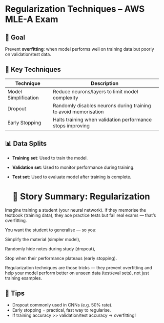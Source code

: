# Regularization Techniques – AWS MLE-A Exam

## 🎯 Goal

Prevent **overfitting**: when model performs well on training data but poorly on validation/test data.

## 🧪 Key Techniques

| Technique        | Description                                                  |
|------------------|--------------------------------------------------------------|
| Model Simplification | Reduce neurons/layers to limit model complexity             |
| Dropout          | Randomly disables neurons during training to avoid memorisation |
| Early Stopping   | Halts training when validation performance stops improving   |

## 📊 Data Splits

- **Training set**: Used to train the model.
- **Validation set**: Used to monitor performance during training.
- **Test set**: Used to evaluate model after training is complete.

  # 🧠 Story Summary: Regularization
Imagine training a student (your neural network). If they memorise the textbook (training data), they ace practice tests but fail real exams — that’s overfitting.

You want the student to generalise — so you:

Simplify the material (simpler model),

Randomly hide notes during study (dropout),

Stop when their performance plateaus (early stopping).

Regularization techniques are those tricks — they prevent overfitting and help your model perform better on unseen data (test/eval sets), not just training examples.

## 🧠 Tips

- Dropout commonly used in CNNs (e.g. 50% rate).
- Early stopping = practical, fast way to regularise.
- If training accuracy >> validation/test accuracy → overfitting!
